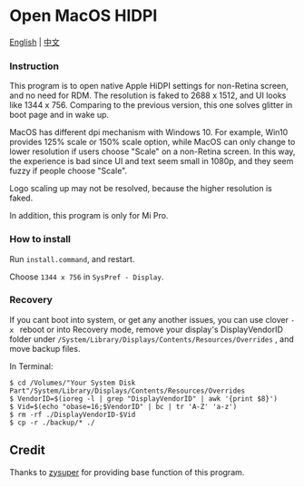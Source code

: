 # Open MacOS HIDPI

[English](README.md) | [中文](README-CN.md)

### Instruction

This program is to open native Apple HiDPI settings for non-Retina screen, and no need for RDM. The resolution is faked to 2688 x 1512, and UI looks like 1344 x 756. Comparing to the previous version, this one solves glitter in boot page and in wake up.

MacOS has different dpi mechanism with Windows 10. For example, Win10 provides 125% scale or 150% scale option, while MacOS can only change to lower resolution if users choose "Scale" on a non-Retina screen. In this way, the experience is bad since UI and text seem small in 1080p, and they seem fuzzy if people choose "Scale".

Logo scaling up may not be resolved, because the higher resolution is faked.

In addition, this program is only for Mi Pro.


### How to install

Run `install.command`, and restart.

Choose `1344 x 756` in `SysPref - Display`.

### Recovery

If you cant boot into system, or get any another issues, you can use clover `-x ` reboot or into Recovery mode, remove your display's DisplayVendorID folder under `/System/Library/Displays/Contents/Resources/Overrides` , and move backup files.

In Terminal: 

```
$ cd /Volumes/"Your System Disk Part"/System/Library/Displays/Contents/Resources/Overrides
$ VendorID=$(ioreg -l | grep "DisplayVendorID" | awk '{print $8}')
$ Vid=$(echo "obase=16;$VendorID" | bc | tr 'A-Z' 'a-z')
$ rm -rf ./DisplayVendorID-$Vid
$ cp -r ./backup/* ./
```


## Credit

Thanks to [zysuper](https://github.com/zysuper) for providing base function of this program.
